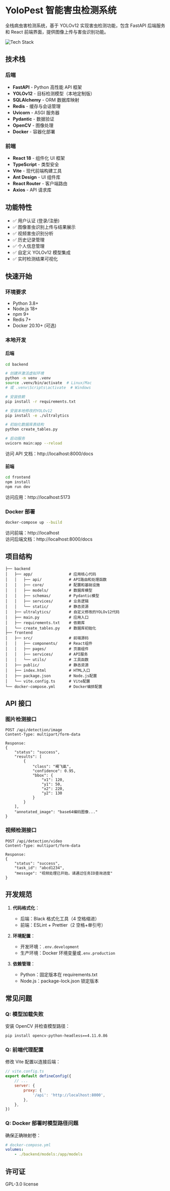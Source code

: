 # YoloPest 智能害虫检测系统

全栈病虫害检测系统，基于 YOLOv12 实现害虫检测功能，包含 FastAPI 后端服务和 React 前端界面，提供图像上传与害虫识别功能。

![Tech Stack](https://img.shields.io/badge/stack-FastAPI%20%2B%20React%20%2B%20YOLOv12-blue)

## 技术栈

### 后端

-   **FastAPI** - Python 高性能 API 框架
-   **YOLOv12** - 目标检测模型（本地定制版）
-   **SQLAlchemy** - ORM 数据库映射
-   **Redis** - 缓存与会话管理
-   **Uvicorn** - ASGI 服务器
-   **Pydantic** - 数据验证
-   **OpenCV** - 图像处理
-   **Docker** - 容器化部署

### 前端

-   **React 18** - 组件化 UI 框架
-   **TypeScript** - 类型安全
-   **Vite** - 现代前端构建工具
-   **Ant Design** - UI 组件库
-   **React Router** - 客户端路由
-   **Axios** - API 请求库

## 功能特性

-   ✅ 用户认证 (登录/注册)
-   ✅ 图像害虫识别上传与结果展示
-   ✅ 视频害虫识别分析
-   ✅ 历史记录管理
-   ✅ 个人信息管理
-   ✅ 自定义 YOLOv12 模型集成
-   ✅ 实时检测结果可视化

## 快速开始

### 环境要求

-   Python 3.8+
-   Node.js 18+
-   npm 9+
-   Redis 7+
-   Docker 20.10+ (可选)

### 本地开发

#### 后端

```bash
cd backend

# 创建并激活虚拟环境
python -m venv .venv
source .venv/bin/activate  # Linux/Mac
# 或 .venv\Scripts\activate  # Windows

# 安装依赖
pip install -r requirements.txt

# 安装本地修改的YOLOv12
pip install -e ./ultralytics

# 初始化数据库表结构
python create_tables.py

# 启动服务
uvicorn main:app --reload
```

访问 API 文档：http://localhost:8000/docs

#### 前端

```bash
cd frontend
npm install
npm run dev
```

访问应用：http://localhost:5173

### Docker 部署

```bash
docker-compose up --build
```

访问前端：http://localhost  
访问后端文档：http://localhost:8000/docs

## 项目结构

```
├── backend
│   ├── app/                # 应用核心代码
│   │   ├── api/            # API路由和处理函数
│   │   ├── core/           # 配置和基础设施
│   │   ├── models/         # 数据库模型
│   │   ├── schemas/        # Pydantic模型
│   │   ├── services/       # 业务逻辑
│   │   └── static/         # 静态资源
│   ├── ultralytics/        # 自定义修改的YOLOv12代码
│   ├── main.py             # 应用入口
│   ├── requirements.txt    # 依赖库
│   └── create_tables.py    # 数据库初始化
├── frontend
│   ├── src/                # 前端源码
│   │   ├── components/     # React组件
│   │   ├── pages/          # 页面组件
│   │   ├── services/       # API服务
│   │   └── utils/          # 工具函数
│   ├── public/             # 静态资源
│   ├── index.html          # HTML入口
│   ├── package.json        # Node.js配置
│   └── vite.config.ts      # Vite配置
└── docker-compose.yml      # Docker编排配置
```

## API 接口

### 图片检测接口

```http
POST /api/detection/image
Content-Type: multipart/form-data

Response:
{
    "status": "success",
    "results": [
        {
            "class": "褐飞虱",
            "confidence": 0.95,
            "bbox": {
                "x1": 120,
                "y1": 50,
                "x2": 220,
                "y2": 130
            }
        }
    ],
    "annotated_image": "base64编码图像..."
}
```

### 视频检测接口

```http
POST /api/detection/video
Content-Type: multipart/form-data

Response:
{
    "status": "success",
    "task_id": "abcd1234",
    "message": "视频处理已开始，请通过任务ID查询进度"
}
```

## 开发规范

1. **代码格式化**：

    - 后端：Black 格式化工具（4 空格缩进）
    - 前端：ESLint + Prettier（2 空格+单引号）

2. **环境配置**：

    - 开发环境：`.env.development`
    - 生产环境：Docker 环境变量或`.env.production`

3. **依赖管理**：
    - Python：固定版本在 requirements.txt
    - Node.js：package-lock.json 锁定版本

## 常见问题

### Q: 模型加载失败

安装 OpenCV 并检查模型路径：

```bash
pip install opencv-python-headless==4.11.0.86
```

### Q: 前端代理配置

修改 Vite 配置以连接后端：

```js
// vite.config.ts
export default defineConfig({
    // ...
    server: {
        proxy: {
            '/api': 'http://localhost:8000',
        },
    },
})
```

### Q: Docker 部署时模型路径问题

确保正确映射卷：

```yaml
# docker-compose.yml
volumes:
    - ./backend/models:/app/models
```

## 许可证

GPL-3.0 license
